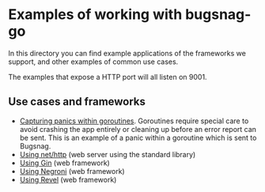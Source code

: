 # Examples of working with bugsnag-go

In this directory you can find example applications of the frameworks we support, and other examples of common use cases.

The examples that expose a HTTP port will all listen on 9001.

## Use cases and frameworks

* [Capturing panics within goroutines](using-goroutines). Goroutines require special care to avoid crashing the app entirely or cleaning up before an error report can be sent.
  This is an example of a panic within a goroutine which is sent to Bugsnag.
* [Using net/http](http) (web server using the standard library)
* [Using Gin](https://github.com/bugsnag/bugsnag-go-gin/tree/master/examples) (web framework)
* [Using
  Negroni](https://github.com/bugsnag/bugsnag-go-negroni/tree/master/examples) (web framework)
* [Using Revel](https://github.com/bugsnag/bugsnag-go-revel/tree/master/examples) (web framework)
